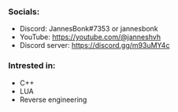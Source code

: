 ### Socials:
- Discord: JannesBonk#7353 or jannesbonk
- YouTube: https://youtube.com/@janneshvh
- Discord server: https://discord.gg/m93uMY4c
### Intrested in:
- C++
- LUA
- Reverse engineering
